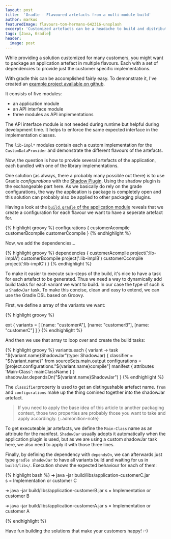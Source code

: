 ```yaml
---
layout: post
title:  'Gradle - Flavoured artefacts from a multi-module build'
author: markus
featuredImage: flavours-tom-hermans-642316-unsplash
excerpt: 'Customized artefacts can be a headache to build and distribute. To the rescue, Gradle provides a powerful DSL that can solve that task easily - here is an example how.'
tags: [Java, Gradle]
header:
  image: post
---
```


While providing a solution customized for many customers, you might want to package an application artefact in multiple flavours. 
Each with a set of dependencies to provide just the customer specific implementations.

With gradle this can be accomplished fairly easy. 
To demonstrate it, I've created an [example project available on github](https://github.com/madmas/gradle-flavoured-artefacts).

It consists of five modules:
* an application module
* an API interface module
* three modules as API implementations 

The API interface module is not needed during runtime but helpful during development time.
It helps to enforce the same expected interface in the implementation classes.

The `lib-impl*` modules contain each a custom implementation for the `CustomDataProvider` and demonstrate the different flavours of the artefacts.

Now, the question is how to provide several artefacts of the application, 
each bundled with one of the library implementations.

One solution (as always, there a probably many possible out there) is to use Gradle _configurations_ with the [Shadow Plugin]( http://imperceptiblethoughts.com/shadow/#introduction ).
Using the shadow plugin is the exchangeable part here. 
As we basically do rely on the grade configurations, 
the way the application is package is completely open and this solution can probably also be applied to other packaging plugins.

Having a look at the [`build.gradle` of the application module]( https://github.com/madmas/gradle-flavoured-artefacts/blob/master/application/build.gradle ) reveals that we create a configuration for each flavour we want to have a seperate artefact for.

{% highlight groovy %}
configurations {
    customerAcompile
    customerBcompile
    customerCcompile
}
{% endhighlight %}

Now, we add the dependencies...

{% highlight groovy %}
dependencies {
    customerAcompile project(':lib-implA')
    customerBcompile project(':lib-implB')
    customerCcompile project(':lib-implC')
}
{% endhighlight %}

To make it easier to execute sub-steps of the build, it's nice to have a task for each artefact to be generated. 
Thus we need a way to dynamically add build tasks for each variant we want to build.
In our case the type of such is a `ShadowJar` task. 
To make this concise, clean and easy to extend, we can use the Gradle DSL based on Groovy.

First, we define a array of the variants we want:

{% highlight groovy %}

ext {
    variants = [
            [name: "customerA"],
            [name: "customerB"],
            [name: "customerC"]
    ]
}
{% endhighlight %}

And then we use that array to loop over and create the build tasks:

{% highlight groovy %}
variants.each { variant ->
    task "${variant.name}ShadowJar"(type: ShadowJar) {
        classifier = "${variant.name}"
        from sourceSets.main.output
        configurations = [project.configurations."${variant.name}compile"]
        manifest {
            attributes 'Main-Class': mainClassName
        }
    }
    shadowJar.dependsOn("${variant.name}ShadowJar")
}
{% endhighlight %}

The `classifier`property is used to get an distingushable artefact name. 
`from` and `configurations` make up the thing comined together into the shadowJar artefact.

>If you need to apply the base idea of this article to another packaging context, 
those two properties are probably those you want to take and apply accordingly.
{:.admonition-note}


To get executeable jar artefacts, we define the `Main-Class` name as an attribute for the manifest. 
`ShadowJar` usually adopts it automatically when the application plugin is used, 
but as we are using a custom shadowJar task here, we also need to apply it with those three lines.

Finally, by defining the dependency with `dependsOn`, we can afterwards just type
`gradle shadowJar` to have all variants build and waiting for us in `build/libs/`.
Execution shows the expected behaviour for each of them:

{% highlight bash %}
➜ java -jar build/libs/application-customerC.jar                               
s = Implementation or customer C

➜ java -jar build/libs/application-customerB.jar
s = Implementation or customer B

➜ java -jar build/libs/application-customerA.jar
s = Implementation or customer A

{% endhighlight %}

Have fun building the solutions that make your customers happy! :-)